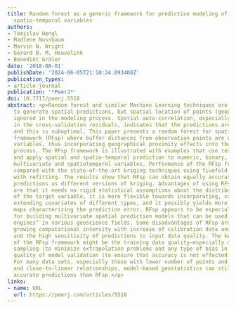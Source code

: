 ```yaml
---
title: Random forest as a generic framework for predictive modeling of spatial and
  spatio-temporal variables
authors:
- Tomislav Hengl
- Madlene Nussbaum
- Marvin N. Wright
- Gerard B. M. Heuvelink
- Benedikt Gräler
date: '2018-08-01'
publishDate: '2024-06-05T21:10:24.893408Z'
publication_types:
- article-journal
publication: '*PeerJ*'
doi: 10.7717/peerj.5518
abstract: <p>Random forest and similar Machine Learning techniques are already used
  to generate spatial predictions, but spatial location of points (geography) is often
  ignored in the modeling process. Spatial auto-correlation, especially if still existent
  in the cross-validation residuals, indicates that the predictions are maybe biased,
  and this is suboptimal. This paper presents a random forest for spatial predictions
  framework (RFsp) where buffer distances from observation points are used as explanatory
  variables, thus incorporating geographical proximity effects into the prediction
  process. The RFsp framework is illustrated with examples that use textbook datasets
  and apply spatial and spatio-temporal prediction to numeric, binary, categorical,
  multivariate and spatiotemporal variables. Performance of the RFsp framework is
  compared with the state-of-the-art kriging techniques using fivefold cross-validation
  with refitting. The results show that RFsp can obtain equally accurate and unbiased
  predictions as different versions of kriging. Advantages of using RFsp over kriging
  are that it needs no rigid statistical assumptions about the distribution and stationarity
  of the target variable, it is more flexible towards incorporating, combining and
  extending covariates of different types, and it possibly yields more informative
  maps characterizing the prediction error. RFsp appears to be especially attractive
  for building multivariate spatial prediction models that can be used as “knowledge
  engines” in various geoscience fields. Some disadvantages of RFsp are the exponentially
  growing computational intensity with increase of calibration data and covariates
  and the high sensitivity of predictions to input data quality. The key to the success
  of the RFsp framework might be the training data quality—especially quality of spatial
  sampling (to minimize extrapolation problems and any type of bias in data), and
  quality of model validation (to ensure that accuracy is not effected by overfitting).
  For many data sets, especially those with lower number of points and covariates
  and close-to-linear relationships, model-based geostatistics can still lead to more
  accurate predictions than RFsp.</p>
links:
- name: URL
  url: https://peerj.com/articles/5518
---
```

